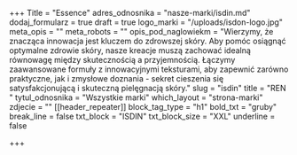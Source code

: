 +++
Title = "Essence"
adres_odnosnika = "nasze-marki/isdin.md"
dodaj_formularz = true
draft = true
logo_marki = "/uploads/isdon-logo.jpg"
meta_opis = ""
meta_robots = ""
opis_pod_naglowiekm = "Wierzymy, że znacząca innowacja jest kluczem do zdrowszej skóry. Aby pomóc osiągnąć optymalne zdrowie skóry, nasze kreacje muszą zachować idealną równowagę między skutecznością a przyjemnością. Łączymy zaawansowane formuły z innowacyjnymi teksturami, aby zapewnić zarówno praktyczne, jak i zmysłowe doznania - sekret cieszenia się satysfakcjonującą i skuteczną pielęgnacją skóry."
slug = "isdin"
title = "REN "
tytul_odnosnika = "Wszystkie marki"
which_layout = "strona-marki"
zdjecie = ""
[[header_repeater]]
block_tag_type = "h1"
bold_txt = "gruby"
break_line = false
txt_block = "ISDIN"
txt_block_size = "XXL"
underline = false

+++
